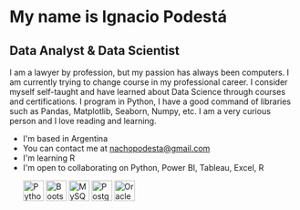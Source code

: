 My name is Ignacio Podestá
================================

Data Analyst & Data Scientist
-----------------------------

I am a lawyer by profession, but my passion has always been computers. I am currently trying to change course in my professional career. I consider myself self-taught and have learned about Data Science through courses and certifications. I program in Python, I have a good command of libraries such as Pandas, Matplotlib, Seaborn, Numpy, etc. I am a very curious person and I love reading and learning.

*   I'm based in Argentina
*   You can contact me at [nachopodesta@gmail.com](mailto:nachopodesta@gmail.com)
*   I'm learning R
*   I'm open to collaborating on Python, Power BI, Tableau, Excel, R<p align="left">
                                <a href="https://www.python.org/" target="_blank" rel="noreferrer"><img src="https://raw.githubusercontent.com/danielcranney/readme-generator/main/public/icons/skills/python-colored.svg" width="36" height="36" alt="Python" /></a>
                                <a href="https://getbootstrap.com/" target="_blank" rel="noreferrer"><img src="https://raw.githubusercontent.com/danielcranney/readme-generator/main/public/icons/skills/bootstrap-colored.svg" width="36" height="36" alt="Bootstrap" /></a>
                                <a href="https://www.mysql.com/" target="_blank" rel="noreferrer"><img src="https://raw.githubusercontent.com/danielcranney/readme-generator/main/public/icons/skills/mysql-colored.svg" width="36" height="36" alt="MySQL" /></a>
                                <a href="https://www.postgresql.org/" target="_blank" rel="noreferrer"><img src="https://raw.githubusercontent.com/danielcranney/readme-generator/main/public/icons/skills/postgresql-colored.svg" width="36" height="36" alt="PostgreSQL" /></a>
                                <a href="https://www.oracle.com/uk/index.html" target="_blank" rel="noreferrer"><img src="https://raw.githubusercontent.com/danielcranney/readme-generator/main/public/icons/skills/oracle-colored.svg" width="36" height="36" alt="Oracle" /></a>
                    </p>
